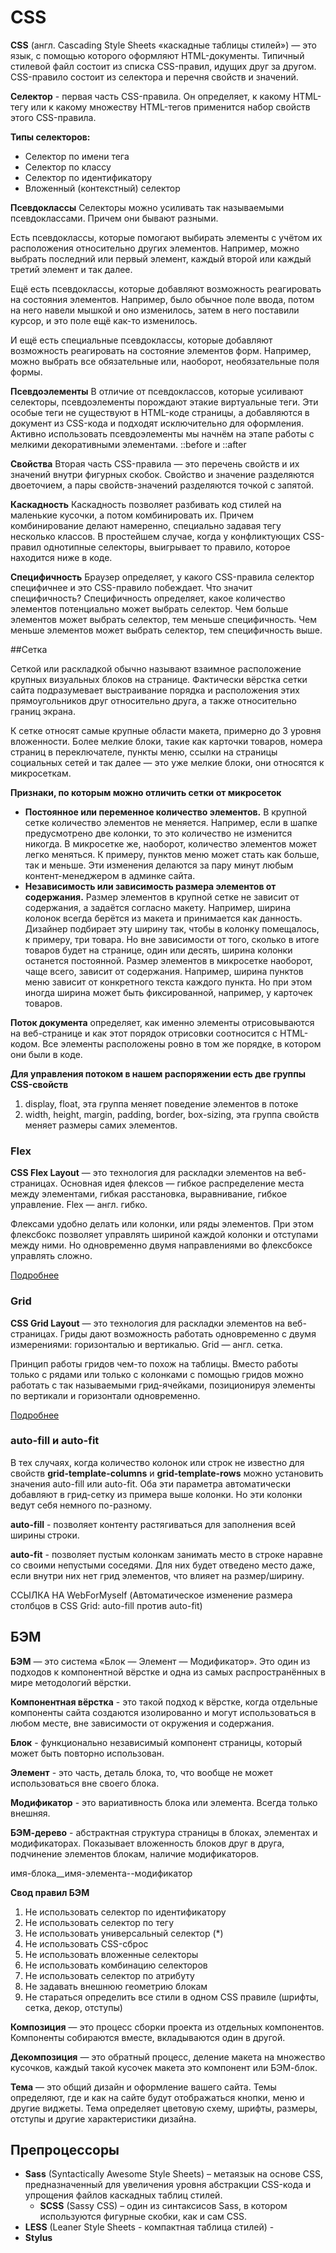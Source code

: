 # CSS

**CSS** (англ. Cascading Style Sheets «каскадные таблицы стилей») — это язык, с помощью которого оформляют HTML-документы. Типичный стилевой файл состоит из списка CSS-правил, идущих друг за другом. CSS-правило состоит из селектора и перечня свойств и значений.

**Селектор** - первая часть CSS-правила. Он определяет, к какому HTML-тегу или к какому множеству HTML-тегов применится набор свойств этого CSS-правила.

**Типы селекторов:**

* Селектор по имени тега
* Селектор по классу
* Селектор по идентификатору
* Вложенный (контекстный) селектор

**Псевдоклассы**
Селекторы можно усиливать так называемыми псевдоклассами. Причем они бывают разными.

Есть псевдоклассы, которые помогают выбирать элементы с учётом их расположения относительно других элементов. Например, можно выбрать последний или первый элемент, каждый второй или каждый третий элемент и так далее.

Ещё есть псевдоклассы, которые добавляют возможность реагировать на состояния элементов. Например, было обычное поле ввода, потом на него навели мышкой и оно изменилось, затем в него поставили курсор, и это поле ещё как-то изменилось.

И ещё есть специальные псевдоклассы, которые добавляют возможность реагировать на состояние элементов форм. Например, можно выбрать все обязательные или, наоборот, необязательные поля формы.

**Псевдоэлементы**
В отличие от псевдоклассов, которые усиливают селекторы, псевдоэлементы порождают этакие виртуальные теги. Эти особые теги не существуют в HTML-коде страницы, а добавляются в документ из CSS-кода и подходят исключительно для оформления. Активно использовать псевдоэлементы мы начнём на этапе работы с мелкими декоративными элементами. ::before и ::after

**Свойства**
Вторая часть CSS-правила — это перечень свойств и их значений внутри фигурных скобок. Свойство и значение разделяются двоеточием, а пары свойств-значений разделяются точкой с запятой.

**Каскадность**
Каскадность позволяет разбивать код стилей на маленькие кусочки, а потом комбинировать их. Причем комбинирование делают намеренно, специально задавая тегу несколько классов. В простейшем случае, когда у конфликтующих CSS-правил однотипные селекторы, выигрывает то правило, которое находится ниже в коде.

**Специфичность**
Браузер определяет, у какого CSS-правила селектор специфичнее и это CSS-правило побеждает. Что значит специфичность? Специфичность определяет, какое количество элементов потенциально может выбрать селектор. Чем больше элементов может выбрать селектор, тем меньше специфичность. Чем меньше элементов может выбрать селектор, тем специфичность выше.

##Сетка

Сеткой или раскладкой обычно называют взаимное расположение крупных визуальных блоков на странице. Фактически вёрстка сетки сайта подразумевает выстраивание порядка и расположения этих прямоугольников друг относительно друга, а также относительно границ экрана.

К сетке относят самые крупные области макета, примерно до 3 уровня вложенности. Более мелкие блоки, такие как карточки товаров, номера страниц в переключателе, пункты меню, ссылки на страницы социальных сетей и так далее — это уже мелкие блоки, они относятся к микросеткам.

**Признаки, по которым можно отличить сетки от микросеток**

* **Постоянное или переменное количество элементов.** В крупной сетке количество элементов не меняется. Например, если в шапке предусмотрено две колонки, то это количество не изменится никогда. В микросетке же, наоборот, количество элементов может легко меняться. К примеру, пунктов меню может стать как больше, так и меньше. Эти изменения делаются за пару минут любым контент-менеджером в админке сайта.
* **Независимость или зависимость размера элементов от содержания.** Размер элементов в крупной сетке не зависит от содержания, а задаётся согласно макету. Например, ширина колонок всегда берётся из макета и принимается как данность. Дизайнер подбирает эту ширину так, чтобы в колонку помещалось, к примеру, три товара. Но вне зависимости от того, сколько в итоге товаров будет на странице, один или десять, ширина колонки останется постоянной. Размер элементов в микросетке наоборот, чаще всего, зависит от содержания. Например, ширина пунктов меню зависит от конкретного текста каждого пункта. Но при этом иногда ширина может быть фиксированной, например, у карточек товаров.

**Поток документа** определяет, как именно элементы отрисовываются на веб-странице и как этот порядок отрисовки соотносится с HTML-кодом. Все элементы расположены ровно в том же порядке, в котором они были в коде.

**Для управления потоком в нашем распоряжении есть две группы CSS-свойств**

1. display, float, эта группа меняет поведение элементов в потоке
2. width, height, margin, padding, border, box-sizing, эта группа свойств меняет размеры самих элементов.

### Flex

**CSS Flex Layout** — это технология для раскладки элементов на веб-страницах. Основная идея флексов — гибкое распределение места между элементами, гибкая расстановка, выравнивание, гибкое управление. Flex — англ. гибко.

Флексами удобно делать или колонки, или ряды элементов. При этом флексбокс позволяет управлять шириной каждой колонки и отступами между ними. Но одновременно двумя направлениями во флексбоксе управлять сложно.

[Подробнее](https://doka.guide/css/flexbox-guide/)

### Grid

**CSS Grid Layout** — это технология для раскладки элементов на веб-страницах. Гриды дают возможность работать одновременно с двумя измерениями: горизонталью и вертикалью. Grid — англ. сетка.

Принцип работы гридов чем-то похож на таблицы. Вместо работы только с рядами или только с колонками с помощью гридов можно работать с так называемыми грид-ячейками, позиционируя элементы по вертикали и горизонтали одновременно.

[Подробнее](https://doka.guide/css/grid-guide/)

### auto-fill и auto-fit

В тех случаях, когда количество колонок или строк не известно для свойств **grid-template-columns** и **grid-template-rows** можно установить значения auto-fill или auto-fit. Оба эти параметра автоматически добавляют в грид-сетку из примера выше колонки. Но эти колонки ведут себя немного по-разному.

**auto-fill** - позволяет контенту растягиваться для заполнения всей ширины строки.

**auto-fit** - позволяет пустым колонкам занимать место в строке наравне со своими непустыми соседями. Для них будет отведено место даже, если внутри них нет грид элементов, что влияет на размер/ширину.

ССЫЛКА НА WebForMyself (Автоматическое изменение размера столбцов в CSS Grid: auto-fill против auto-fit)

## БЭМ

**БЭМ** — это система «Блок — Элемент — Модификатор». Это один из подходов к компонентной вёрстке и одна из самых распространённых в мире методологий вёрстки.

**Компонентная вёрстка** - это такой подход к вёрстке, когда отдельные компоненты сайта создаются изолированно и могут использоваться в любом месте, вне зависимости от окружения и содержания.

**Блок** - функционально независимый компонент страницы, который может быть повторно использован.

**Элемент** - это часть, деталь блока, то, что вообще не может использоваться вне своего блока.

**Модификатор** - это вариативность блока или элемента. Всегда только внешняя.

**БЭМ-дерево** - абстрактная структура страницы в блоках, элементах и модификаторах. Показывает вложенность блоков друг в друга, подчинение элементов блокам, наличие модификаторов.

имя-блока__имя-элемента--модификатор

**Свод правил БЭМ**

1. Не использовать селектор по идентификатору
2. Не использовать селектор по тегу
3. Не использовать универсальный селектор (*)
4. Не использовать CSS-сброс
5. Не использовать вложенные селекторы
6. Не использовать комбинацию селекторов
7. Не использовать селектор по атрибуту
8. Не задавать внешнюю геометрию блокам
9. Не стараться определить все стили в одном CSS правиле (шрифты, сетка, декор, отступы)

**Композиция** — это процесс сборки проекта из отдельных компонентов. Компоненты собираются вместе, вкладываются один в другой.

**Декомпозиция** — это обратный процесс, деление макета на множество кусочков, каждый такой кусочек макета это компонент или БЭМ-блок.

**Тема** — это общий дизайн и оформление вашего сайта. Темы определяют, где и как на сайте будут отображаться кнопки, меню и другие виджеты. Тема определяет цветовую схему, шрифты, размеры, отступы и другие характеристики дизайна.

## Препроцессоры

* **Sass** (Syntactically Awesome Style Sheets) – метаязык на основе CSS, предназначенный для увеличения уровня абстракции CSS-кода и упрощения файлов каскадных таблиц стилей.
  * **SCSS** (Sassy CSS) – один из синтаксисов Sass, в котором используются фигурные скобки, как и сам CSS.
* **LESS** (Leaner Style Sheets - компактная таблица стилей) -
* **Stylus** 
